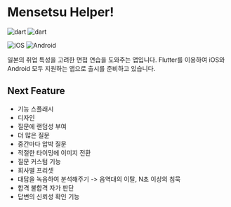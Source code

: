 # Mensetsu Helper!

 ![dart](https://img.shields.io/badge/Dart-0175C2?style=for-the-badge&logo=dart&logoColor=white)
![dart](https://img.shields.io/badge/Flutter-02569B?style=for-the-badge&logo=flutter&logoColor=white)

![iOS](https://img.shields.io/badge/iOS-11.0-white.svg)
![Android](https://img.shields.io/badge/Android-21-brightgreen.svg)

일본의 취업 특성을 고려한 면접 연습을 도와주는 앱입니다. 
Flutter를 이용하여 iOS와 Android 모두 지원하는 앱으로 출시를 준비하고 있습니다.

## Next Feature
- 기능 스플래시
- 디자인
- 질문에 랜덤성 부여
- 더 많은 질문
- 중간마다 압박 질문
- 적절한 타이밍에 이미지 전환
- 질문 커스텀 기능
- 회사별 프리셋
- 대답을 녹음하여 분석해주기 -> 음역대의 이탈, N초 이상의 침묵
- 합격 불합격 자가 판단
- 답변의 신뢰성 확인 기능
